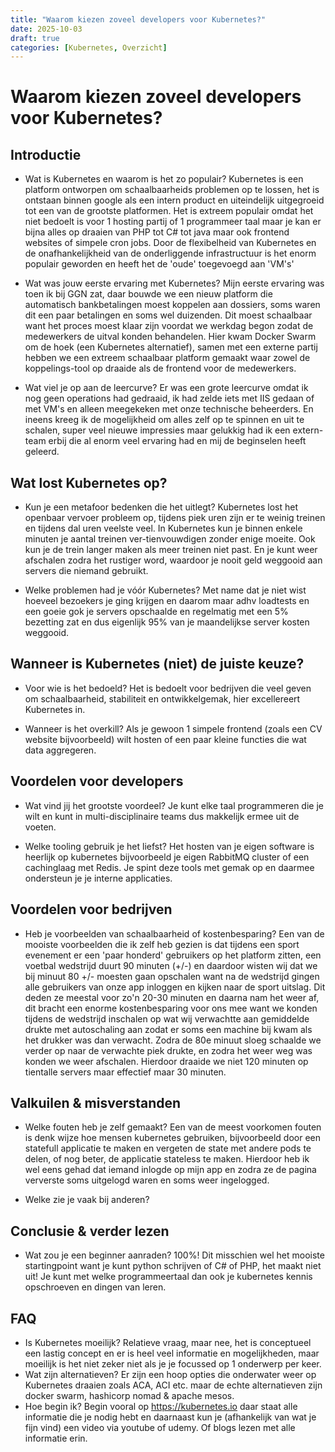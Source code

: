 ```yaml
---
title: "Waarom kiezen zoveel developers voor Kubernetes?"
date: 2025-10-03
draft: true
categories: [Kubernetes, Overzicht]
---
```


# Waarom kiezen zoveel developers voor Kubernetes?

## Introductie
- Wat is Kubernetes en waarom is het zo populair? 
Kubernetes is een platform ontworpen om schaalbaarheids problemen op te lossen, het is ontstaan binnen google als een intern product en uiteindelijk uitgegroeid tot een van de grootste platformen.
Het is extreem populair omdat het niet bedoelt is voor 1 hosting partij of 1 programmeer taal maar je kan er bijna alles op draaien van PHP tot C# tot java maar ook frontend websites of simpele cron jobs.
Door de flexibelheid van Kubernetes en de onafhankelijkheid van de onderliggende infrastructuur is het enorm populair geworden en heeft het de 'oude' toegevoegd aan 'VM's'

- Wat was jouw eerste ervaring met Kubernetes?
Mijn eerste ervaring was toen ik bij GGN zat, daar bouwde we een nieuw platform die automatisch bankbetalingen moest koppelen aan dossiers, soms waren dit een paar betalingen en soms wel duizenden. Dit moest schaalbaar want het proces moest klaar zijn voordat we werkdag begon zodat de medewerkers de uitval konden behandelen.
Hier kwam Docker Swarm om de hoek (een Kubernetes alternatief), samen met een externe partij hebben we een extreem schaalbaar platform gemaakt waar zowel de koppelings-tool op draaide als de frontend voor de medewerkers.

- Wat viel je op aan de leercurve?
Er was een grote leercurve omdat ik nog geen operations had gedraaid, ik had zelde iets met IIS gedaan of met VM's en alleen meegekeken met onze technische beheerders. En ineens kreeg ik de mogelijkheid om alles zelf op te spinnen en uit te schalen, super veel nieuwe impressies maar gelukkig had ik een extern-team erbij die al enorm veel ervaring had en mij de beginselen heeft geleerd.

## Wat lost Kubernetes op?
- Kun je een metafoor bedenken die het uitlegt?
Kubernetes lost het openbaar vervoer probleem op, tijdens piek uren zijn er te weinig treinen en tijdens dal uren veelste veel.
In Kubernetes kun je binnen enkele minuten je aantal treinen ver-tienvouwdigen zonder enige moeite.
Ook kun je de trein langer maken als meer treinen niet past.
En je kunt weer afschalen zodra het rustiger word, waardoor je nooit geld weggooid aan servers die niemand gebruikt.

- Welke problemen had je vóór Kubernetes?
Met name dat je niet wist hoeveel bezoekers je ging krijgen en daarom maar adhv loadtests en een goeie gok je servers opschaalde en regelmatig met een 5% bezetting zat en dus eigenlijk 95% van je maandelijkse server kosten weggooid.

## Wanneer is Kubernetes (niet) de juiste keuze?
- Voor wie is het bedoeld?
Het is bedoelt voor bedrijven die veel geven om schaalbaarheid, stabiliteit en ontwikkelgemak, hier excellereert Kubernetes in.

- Wanneer is het overkill?
Als je gewoon 1 simpele frontend (zoals een CV website bijvoorbeeld) wilt hosten of een paar kleine functies die wat data aggregeren.

## Voordelen voor developers
- Wat vind jij het grootste voordeel?
Je kunt elke taal programmeren die je wilt en kunt in multi-disciplinaire teams dus makkelijk ermee uit de voeten.

- Welke tooling gebruik je het liefst?
Het hosten van je eigen software is heerlijk op kubernetes bijvoorbeeld je eigen RabbitMQ cluster of een cachinglaag met Redis.
Je spint deze tools met gemak op en daarmee ondersteun je je interne applicaties.

## Voordelen voor bedrijven
- Heb je voorbeelden van schaalbaarheid of kostenbesparing?
Een van de mooiste voorbeelden die ik zelf heb gezien is dat tijdens een sport evenement er een 'paar honderd' gebruikers op het platform zitten, een voetbal wedstrijd duurt 90 minuten (+/-) en daardoor wisten wij dat we bij minuut 80 +/- moesten gaan opschalen want na de wedstrijd gingen alle gebruikers van onze app inloggen en kijken naar de sport uitslag.
Dit deden ze meestal voor zo'n 20-30 minuten en daarna nam het weer af, dit bracht een enorme kostenbesparing voor ons mee want we konden tijdens de wedstrijd inschalen op wat wij verwachtte aan gemiddelde drukte met autoschaling aan zodat er soms een machine bij kwam als het drukker was dan verwacht.
Zodra de 80e minuut sloeg schaalde we verder op naar de verwachte piek drukte, en zodra het weer weg was konden we weer afschalen.
Hierdoor draaide we niet 120 minuten op tientalle servers maar effectief maar 30 minuten.

## Valkuilen & misverstanden
- Welke fouten heb je zelf gemaakt?
Een van de meest voorkomen fouten is denk wijze hoe mensen kubernetes gebruiken, bijvoorbeeld door een statefull applicatie te maken en vergeten de state met andere pods te delen, of nog beter, de applicatie stateless te maken.
Hierdoor heb ik wel eens gehad dat iemand inlogde op mijn app en zodra ze de pagina ververste soms uitgelogd waren en soms weer ingelogged.

- Welke zie je vaak bij anderen?


## Conclusie & verder lezen
- Wat zou je een beginner aanraden?
100%! Dit misschien wel het mooiste startingpoint want je kunt python schrijven of C# of PHP, het maakt niet uit! Je kunt met welke programmeertaal dan ook je kubernetes kennis opschroeven en dingen van leren.

## FAQ
- Is Kubernetes moeilijk?
Relatieve vraag, maar nee, het is conceptueel een lastig concept en er is heel veel informatie en mogelijkheden, maar moeilijk is het niet zeker niet als je je focussed op 1 onderwerp per keer.
- Wat zijn alternatieven?
Er zijn een hoop opties die onderwater weer op Kubernetes draaien zoals ACA, ACI etc. maar de echte alternatieven zijn docker swarm, hashicorp nomad & apache mesos.
- Hoe begin ik?
Begin vooral op https://kubernetes.io daar staat alle informatie die je nodig hebt en daarnaast kun je (afhankelijk van wat je fijn vind) een video via youtube of udemy. Of blogs lezen met alle informatie erin.